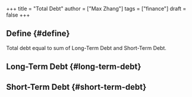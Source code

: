 +++
title = "Total Debt"
author = ["Max Zhang"]
tags = ["finance"]
draft = false
+++

## Define {#define}

Total debt equal to sum of Long-Term Debt and Short-Term Debt.


## Long-Term Debt {#long-term-debt}


## Short-Term Debt {#short-term-debt}
